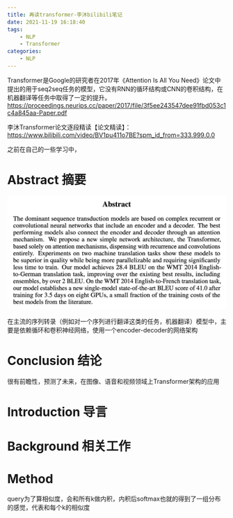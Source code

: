 ```yaml
---
title: 再读transformer-李沐bilibili笔记
date: 2021-11-19 16:18:40
tags:
    - NLP
    - Transformer
categories:
	- NLP
---
```


Transformer是Google的研究者在2017年《Attention Is All You Need》论文中提出的用于seq2seq任务的模型，它没有RNN的循环结构或CNN的卷积结构，在机器翻译等任务中取得了一定的提升。https://proceedings.neurips.cc/paper/2017/file/3f5ee243547dee91fbd053c1c4a845aa-Paper.pdf

李沐Transformer论文逐段精读【论文精读】：https://www.bilibili.com/video/BV1pu411o7BE?spm_id_from=333.999.0.0

之前在自己的一些学习中，

<!--more-->

# Abstract 摘要

![](/images/2021-11-19-16-34-00.png)

在主流的序列转录（例如对一个序列进行翻译这类的任务，机器翻译）模型中，主要是依赖循环和卷积神经网络，使用一个encoder-decoder的网络架构


# Conclusion 结论

很有前瞻性，预测了未来，在图像、语音和视频领域上Transformer架构的应用


# Introduction 导言


# Background 相关工作


# Method

query为了算相似度，会和所有k做内积，内积后softmax也就的得到了一组分布的感觉，代表和每个k的相似度
